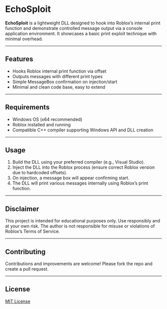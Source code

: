 # EchoSploit

**EchoSploit** is a lightweight DLL designed to hook into Roblox’s internal print function and demonstrate controlled message output via a console application environment. It showcases a basic print exploit technique with minimal overhead.

---

## Features

- Hooks Roblox internal print function via offset  
- Outputs messages with different print types  
- Simple MessageBox confirmation on injection/start  
- Minimal and clean code base, easy to extend  

---

## Requirements

- Windows OS (x64 recommended)  
- Roblox installed and running  
- Compatible C++ compiler supporting Windows API and DLL creation  

---

## Usage

1. Build the DLL using your preferred compiler (e.g., Visual Studio).  
2. Inject the DLL into the Roblox process (ensure correct Roblox version due to hardcoded offsets).  
3. On injection, a message box will appear confirming start.  
4. The DLL will print various messages internally using Roblox’s print function.  

---

## Disclaimer

This project is intended for educational purposes only. Use responsibly and at your own risk. The author is not responsible for misuse or violations of Roblox’s Terms of Service.

---

## Contributing

Contributions and improvements are welcome! Please fork the repo and create a pull request.

---

## License

[MIT License](LICENSE)
